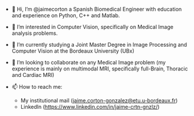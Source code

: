 - 👋 Hi, I’m @jaimecorton a Spanish Biomedical Engineer with education and experience on Python, C++ and Matlab.
- 👀 I’m interested in Computer Vision, specifically on Medical Image analysis problems.
- 🌱 I’m currently studying a Joint Master Degree in Image Processing and Computer Vision at the Bordeaux University (UBx)
- 💞️ I’m looking to collaborate on any Medical Image problem (my experience is mainly on multimodal MRI, specifically full-Brain, Thoracic and Cardiac MRI)
- 📫 How to reach me:

    - My institutional mail (jaime.corton-gonzalez@etu.u-bordeaux.fr)
    - LinkedIn (https://www.linkedin.com/in/jaime-crtn-gnzlz/)

<!---
jaimecorton/jaimecorton is a ✨ special ✨ repository because its `README.md` (this file) appears on your GitHub profile.
You can click the Preview link to take a look at your changes.
--->
